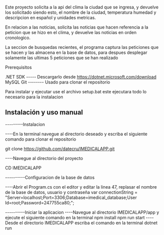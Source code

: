 Este proyecto solicita a la api del clima la ciudad que se ingresa, y devuelve los solicitado siendo esto, el nombre de la ciudad, temperatura humedad y descripcion en español y unidades metricas.

En relacion a las noticias, solicita las noticias que hacen referencia a la peticion que se hizo en el clima, y devuelve las noticias en orden cronologico.

La seccion de busquedas recientes, el programa captura las peticiones que se hacen y las almacena en la base de datos, para despues desplegar solamente las ultimas 5 peticiones que se han realizado





Prerequisitos

.NET SDK ----- Descargarlo desde https://dotnet.microsoft.com/download
MySQL
Git   -------- Usado para clonar el repositorio

Para instalar y ejecutar use el archivo setup.bat este ejecutara todo lo necesario para la instalacion 





Instalación y uso manual
-------------------------------------------------------------------------------------------------
---------Instalacion

----En la terminal navegue al directorio deseado y escriba el siguiente comando para clonar el repositorio

git clone https://github.com/datecru/IMEDICALAPP.git

----Navegue al directorio del proyecto

CD IMEDICALAPP

----------Configuracion de la base de datos

----Abrir el Program.cs con el editor y editar la linea 47, replasar el nombre de la base de datos, usuario y contraseña
var connectionString = "Server=localhost;Port=3306;Database=imedical_database;User Id=root;Password=247755ca80;";

----------Iniciar la aplicacion
----Navegue al directorio IMEDICALAPP/app y ejecute el siguiente comando en la terminal
npm install
npm run start
----Desde el directorio IMEDICALAPP escriba el comando en la terminal
dotnet run





